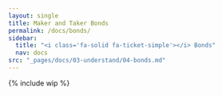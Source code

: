 ```yaml
---
layout: single
title: Maker and Taker Bonds
permalink: /docs/bonds/
sidebar:
  title: "<i class='fa-solid fa-ticket-simple'></i> Bonds"
  nav: docs
src: "_pages/docs/03-understand/04-bonds.md"
---
```


{% include wip %}